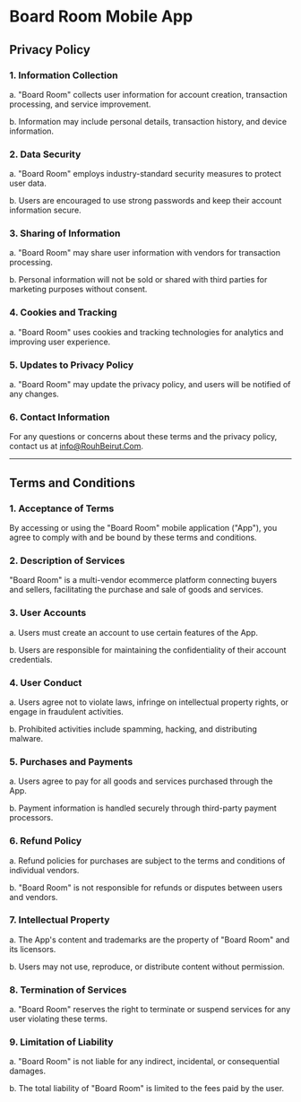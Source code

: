 # Board Room Mobile App

## Privacy Policy

### 1. Information Collection

   a. "Board Room" collects user information for account creation, transaction processing, and service improvement.
   
   b. Information may include personal details, transaction history, and device information.

### 2. Data Security

   a. "Board Room" employs industry-standard security measures to protect user data.

   b. Users are encouraged to use strong passwords and keep their account information secure.

### 3. Sharing of Information

   a. "Board Room" may share user information with vendors for transaction processing.
   
   b. Personal information will not be sold or shared with third parties for marketing purposes without consent.

### 4. Cookies and Tracking

   a. "Board Room" uses cookies and tracking technologies for analytics and improving user experience.

### 5. Updates to Privacy Policy

   a. "Board Room" may update the privacy policy, and users will be notified of any changes.

### 6. Contact Information

   For any questions or concerns about these terms and the privacy policy, contact us at info@RouhBeirut.Com.

---

## Terms and Conditions

### 1. Acceptance of Terms

   By accessing or using the "Board Room" mobile application ("App"), you agree to comply with and be bound by these terms and conditions.

### 2. Description of Services

   "Board Room" is a multi-vendor ecommerce platform connecting buyers and sellers, facilitating the purchase and sale of goods and services.

### 3. User Accounts

   a. Users must create an account to use certain features of the App.
   
   b. Users are responsible for maintaining the confidentiality of their account credentials.

### 4. User Conduct

   a. Users agree not to violate laws, infringe on intellectual property rights, or engage in fraudulent activities.
   
   b. Prohibited activities include spamming, hacking, and distributing malware.

### 5. Purchases and Payments

   a. Users agree to pay for all goods and services purchased through the App.
   
   b. Payment information is handled securely through third-party payment processors.

### 6. Refund Policy

   a. Refund policies for purchases are subject to the terms and conditions of individual vendors.
   
   b. "Board Room" is not responsible for refunds or disputes between users and vendors.

### 7. Intellectual Property

   a. The App's content and trademarks are the property of "Board Room" and its licensors.
   
   b. Users may not use, reproduce, or distribute content without permission.

### 8. Termination of Services

   a. "Board Room" reserves the right to terminate or suspend services for any user violating these terms.

### 9. Limitation of Liability

   a. "Board Room" is not liable for any indirect, incidental, or consequential damages.
   
   b. The total liability of "Board Room" is limited to the fees paid by the user.
